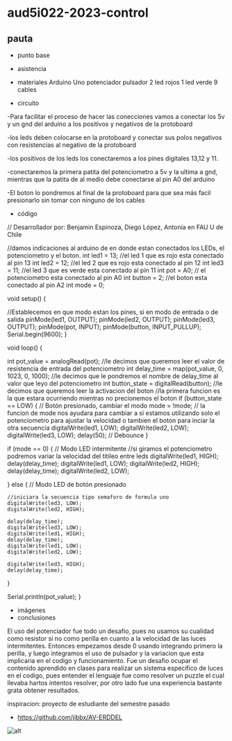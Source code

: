 # aud5i022-2023-control

## pauta

- punto base
- asistencia
- materiales
    Arduino Uno
    potenciador
    pulsador
    2 led rojos
    1 led verde
    9 cables
    
- circuito

-Para facilitar el proceso de hacer las conecciones vamos a conectar los 5v y un gnd del arduino a los positivos y negativos de la protoboard

-los leds deben colocarse en la protoboard y conectar sus polos negativos con resistencias al negativo de la protoboard

-los positivos de los leds los conectaremos a los pines digitales 13,12 y 11.

-conectaremos la primera patita del potenciometro a 5v y la ultima a gnd, mientras que la patita de al medio debe conectarse al pin A0 del arduino

-El boton lo pondremos al final de la protoboard para que sea más facil presionarlo sin tomar con ninguno de los cables

- código

// Desarrollador por: Benjamin Espinoza, Diego López, Antonia en FAU U de   Chile


//damos indicaciones al arduino de en donde estan conectados los LEDs, el potenciometro y el boton.
int led1 = 13;   //el led 1 que es rojo esta conectado al pin 13
int led2 = 12;   //el led 2 que es rojo esta conectado al pin 12
int led3 = 11;   //el led 3 que es verde esta conectado al pin 11
int pot = A0;    // el potenciometro esta conectado al pin A0
int button = 2;  //el boton esta conectado al pin A2
int mode = 0;

void setup() {

  //Establecemos en que modo estan los pines, si en modo de entrada o de salida
  pinMode(led1, OUTPUT);
  pinMode(led2, OUTPUT);
  pinMode(led3, OUTPUT);
  pinMode(pot, INPUT);
  pinMode(button, INPUT_PULLUP);
  Serial.begin(9600);
}

void loop() {


  int pot_value = analogRead(pot);                    //le decimos que queremos leer el valor de resistencia de entrada del potenciometro
  int delay_time = map(pot_value, 0, 1023, 0, 1000);  //le decimos que le pondremos el nombre de delay_time al valor que leyo del potenciometro
  int button_state = digitalRead(button);             //le decimos que queremos leer la activacion del boton
                                                      //la primera funcion es la que estara ocurriendo mientras no precionemos el boton
  if (button_state == LOW) {
    // Botón presionado, cambiar el modo
    mode = !mode;  // la funcion de mode nos ayudara para cambiar a si estamos utilizando solo el potenciometro para ajustar la velocidad o tambien el boton para inciar la otra secuencia
    digitalWrite(led1, LOW);
    digitalWrite(led2, LOW);
    digitalWrite(led3, LOW);
    delay(50);  // Debounce
  }

  if (mode == 0) {
    // Modo LED intermitente
//si giramos el potenciometro podremos variar la velocidad del titileo entre leds
    digitalWrite(led1, HIGH);
    delay(delay_time);
    digitalWrite(led1, LOW);
    digitalWrite(led2, HIGH);
    delay(delay_time);
    digitalWrite(led2, LOW);

  } else {
    // Modo LED de botón presionado

    //iniciara la secuencia tipo semaforo de formula uno
    digitalWrite(led3, LOW);
    digitalWrite(led2, HIGH);

    delay(delay_time);
    digitalWrite(led3, LOW);
    digitalWrite(led1, HIGH);
    delay(delay_time);
    digitalWrite(led1, LOW);
    digitalWrite(led2, LOW);

    digitalWrite(led3, HIGH);
    delay(delay_time);
  }

  Serial.println(pot_value);
}
- imágenes
- conclusiones

El uso del potenciador fue todo un desafio, pues no usamos su cualidad como resistor si no como perilla en cuanto a la velocidad de las luces intermitentes.
Entonces empezamos desde 0 usando integrando primero la perilla, y luego integramos el uso de pulsador y la variacion que esta implicaria en el codigo y
funcionamiento.
Fue un desafio ocupar el contenido aprendido en clases para realizar un sistema especifico de luces en el codigo, pues entender el lenguaje fue como resolver
un puzzle el cual llevaba hartos intentos resolver, por otro lado fue una experiencia bastante grata obtener resultados.

inspiracion: proyecto de estudiante del semestre pasado

* https://github.com/jibbx/AV-ERDDEL

![alt](foto.jpg "foto en clases")
